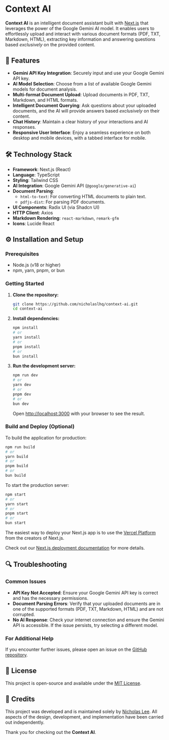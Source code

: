 # Context AI

**Context AI** is an intelligent document assistant built with [Next.js](https://nextjs.org) that leverages the power of the Google Gemini AI model. It enables users to effortlessly upload and interact with various document formats (PDF, TXT, Markdown, HTML), extracting key information and answering questions based _exclusively_ on the provided content.

## 🌟 Features

-   **Gemini API Key Integration**: Securely input and use your Google Gemini API key.
-   **AI Model Selection**: Choose from a list of available Google Gemini models for document analysis.
-   **Multi-format Document Upload**: Upload documents in PDF, TXT, Markdown, and HTML formats.
-   **Intelligent Document Querying**: Ask questions about your uploaded documents, and the AI will provide answers based _exclusively_ on their content.
-   **Chat History**: Maintain a clear history of your interactions and AI responses.
-   **Responsive User Interface**: Enjoy a seamless experience on both desktop and mobile devices, with a tabbed interface for mobile.

## 🛠️ Technology Stack

-   **Framework**: Next.js (React)
-   **Language**: TypeScript
-   **Styling**: Tailwind CSS
-   **AI Integration**: Google Gemini API (`@google/generative-ai`)
-   **Document Parsing**:
    -   `html-to-text`: For converting HTML documents to plain text.
    -   `pdfjs-dist`: For parsing PDF documents.
-   **UI Components**: Radix UI (via Shadcn UI)
-   **HTTP Client**: Axios
-   **Markdown Rendering**: `react-markdown`, `remark-gfm`
-   **Icons**: Lucide React

## ⚙️ Installation and Setup

### Prerequisites

-   Node.js (v18 or higher)
-   npm, yarn, pnpm, or bun

### Getting Started

1.  **Clone the repository:**
    ```bash
    git clone https://github.com/nicholaslhq/context-ai.git
    cd context-ai
    ```
2.  **Install dependencies:**
    ```bash
    npm install
    # or
    yarn install
    # or
    pnpm install
    # or
    bun install
    ```
3.  **Run the development server:**
    ```bash
    npm run dev
    # or
    yarn dev
    # or
    pnpm dev
    # or
    bun dev
    ```
    Open [http://localhost:3000](http://localhost:3000) with your browser to see the result.

### Build and Deploy (Optional)

To build the application for production:

```bash
npm run build
# or
yarn build
# or
pnpm build
# or
bun build
```

To start the production server:

```bash
npm start
# or
yarn start
# or
pnpm start
# or
bun start
```

The easiest way to deploy your Next.js app is to use the [Vercel Platform](https://vercel.com/new?utm_medium=default-template&filter=next.js&utm_source=create-next-app&utm_campaign=create-next-app-readme) from the creators of Next.js.

Check out our [Next.js deployment documentation](https://nextjs.org/docs/app/building-your-application/deploying) for more details.

## 🔍 Troubleshooting

### Common Issues

-   **API Key Not Accepted**: Ensure your Google Gemini API key is correct and has the necessary permissions.
-   **Document Parsing Errors**: Verify that your uploaded documents are in one of the supported formats (PDF, TXT, Markdown, HTML) and are not corrupted.
-   **No AI Response**: Check your internet connection and ensure the Gemini API is accessible. If the issue persists, try selecting a different model.

### For Additional Help

If you encounter further issues, please open an issue on the [GitHub repository](https://github.com/nicholaslhq/context-ai).

## 📄 License

This project is open-source and available under the [MIT License](LICENSE).

## 👤 Credits

This project was developed and is maintained solely by [Nicholas Lee](https://github.com/nicholaslhq). All aspects of the design, development, and implementation have been carried out independently.

Thank you for checking out the **Context AI**.
